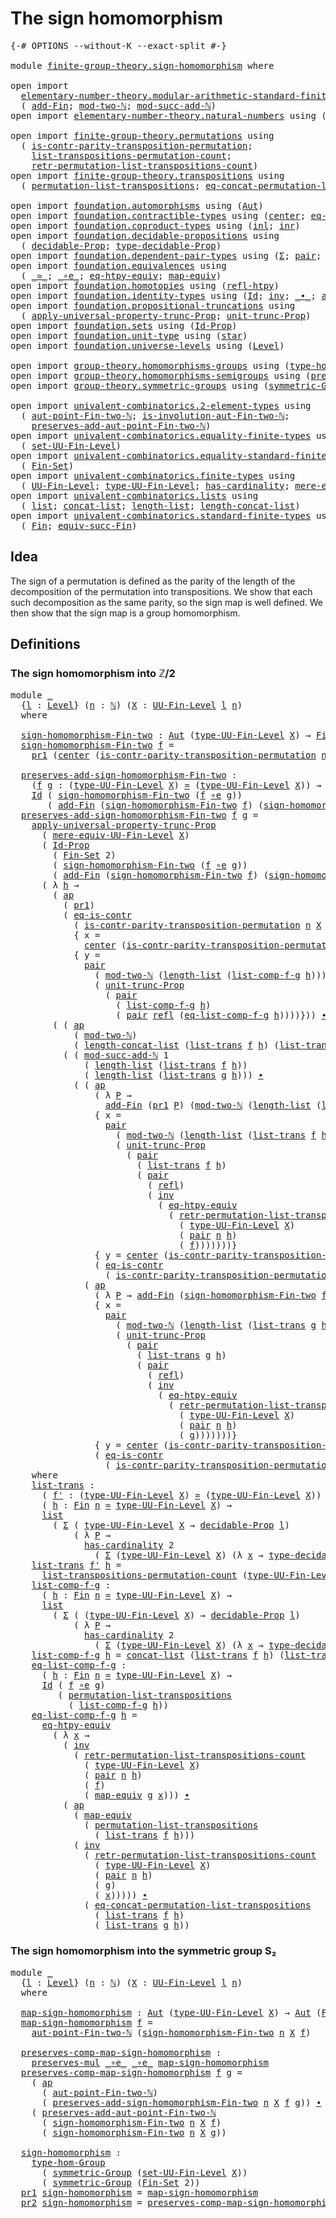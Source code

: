 # The sign homomorphism

<pre class="Agda"><a id="34" class="Symbol">{-#</a> <a id="38" class="Keyword">OPTIONS</a> <a id="46" class="Pragma">--without-K</a> <a id="58" class="Pragma">--exact-split</a> <a id="72" class="Symbol">#-}</a>

<a id="77" class="Keyword">module</a> <a id="84" href="finite-group-theory.sign-homomorphism.html" class="Module">finite-group-theory.sign-homomorphism</a> <a id="122" class="Keyword">where</a>

<a id="129" class="Keyword">open</a> <a id="134" class="Keyword">import</a>
  <a id="143" href="elementary-number-theory.modular-arithmetic-standard-finite-types.html" class="Module">elementary-number-theory.modular-arithmetic-standard-finite-types</a> <a id="209" class="Keyword">using</a>
  <a id="217" class="Symbol">(</a> <a id="219" href="elementary-number-theory.modular-arithmetic-standard-finite-types.html#6155" class="Function">add-Fin</a><a id="226" class="Symbol">;</a> <a id="228" href="elementary-number-theory.modular-arithmetic-standard-finite-types.html#2999" class="Function">mod-two-ℕ</a><a id="237" class="Symbol">;</a> <a id="239" href="elementary-number-theory.modular-arithmetic-standard-finite-types.html#7338" class="Function">mod-succ-add-ℕ</a><a id="253" class="Symbol">)</a>
<a id="255" class="Keyword">open</a> <a id="260" class="Keyword">import</a> <a id="267" href="elementary-number-theory.natural-numbers.html" class="Module">elementary-number-theory.natural-numbers</a> <a id="308" class="Keyword">using</a> <a id="314" class="Symbol">(</a><a id="315" href="elementary-number-theory.natural-numbers.html#1444" class="Datatype">ℕ</a><a id="316" class="Symbol">)</a>

<a id="319" class="Keyword">open</a> <a id="324" class="Keyword">import</a> <a id="331" href="finite-group-theory.permutations.html" class="Module">finite-group-theory.permutations</a> <a id="364" class="Keyword">using</a>
  <a id="372" class="Symbol">(</a> <a id="374" href="finite-group-theory.permutations.html#18431" class="Function">is-contr-parity-transposition-permutation</a><a id="415" class="Symbol">;</a>
    <a id="421" href="finite-group-theory.permutations.html#16417" class="Function">list-transpositions-permutation-count</a><a id="458" class="Symbol">;</a>
    <a id="464" href="finite-group-theory.permutations.html#16883" class="Function">retr-permutation-list-transpositions-count</a><a id="506" class="Symbol">)</a>
<a id="508" class="Keyword">open</a> <a id="513" class="Keyword">import</a> <a id="520" href="finite-group-theory.transpositions.html" class="Module">finite-group-theory.transpositions</a> <a id="555" class="Keyword">using</a>
  <a id="563" class="Symbol">(</a> <a id="565" href="finite-group-theory.transpositions.html#9653" class="Function">permutation-list-transpositions</a><a id="596" class="Symbol">;</a> <a id="598" href="finite-group-theory.transpositions.html#9865" class="Function">eq-concat-permutation-list-transpositions</a><a id="639" class="Symbol">)</a>

<a id="642" class="Keyword">open</a> <a id="647" class="Keyword">import</a> <a id="654" href="foundation.automorphisms.html" class="Module">foundation.automorphisms</a> <a id="679" class="Keyword">using</a> <a id="685" class="Symbol">(</a><a id="686" href="foundation.automorphisms.html#1210" class="Function">Aut</a><a id="689" class="Symbol">)</a>
<a id="691" class="Keyword">open</a> <a id="696" class="Keyword">import</a> <a id="703" href="foundation.contractible-types.html" class="Module">foundation.contractible-types</a> <a id="733" class="Keyword">using</a> <a id="739" class="Symbol">(</a><a id="740" href="foundation-core.contractible-types.html#1018" class="Function">center</a><a id="746" class="Symbol">;</a> <a id="748" href="foundation-core.contractible-types.html#1232" class="Function">eq-is-contr</a><a id="759" class="Symbol">)</a>
<a id="761" class="Keyword">open</a> <a id="766" class="Keyword">import</a> <a id="773" href="foundation.coproduct-types.html" class="Module">foundation.coproduct-types</a> <a id="800" class="Keyword">using</a> <a id="806" class="Symbol">(</a><a id="807" href="foundation.coproduct-types.html#1239" class="InductiveConstructor">inl</a><a id="810" class="Symbol">;</a> <a id="812" href="foundation.coproduct-types.html#1262" class="InductiveConstructor">inr</a><a id="815" class="Symbol">)</a>
<a id="817" class="Keyword">open</a> <a id="822" class="Keyword">import</a> <a id="829" href="foundation.decidable-propositions.html" class="Module">foundation.decidable-propositions</a> <a id="863" class="Keyword">using</a>
  <a id="871" class="Symbol">(</a> <a id="873" href="foundation.decidable-propositions.html#1883" class="Function">decidable-Prop</a><a id="887" class="Symbol">;</a> <a id="889" href="foundation.decidable-propositions.html#2141" class="Function">type-decidable-Prop</a><a id="908" class="Symbol">)</a>
<a id="910" class="Keyword">open</a> <a id="915" class="Keyword">import</a> <a id="922" href="foundation.dependent-pair-types.html" class="Module">foundation.dependent-pair-types</a> <a id="954" class="Keyword">using</a> <a id="960" class="Symbol">(</a><a id="961" href="foundation-core.dependent-pair-types.html#502" class="Record">Σ</a><a id="962" class="Symbol">;</a> <a id="964" href="foundation-core.dependent-pair-types.html#575" class="InductiveConstructor">pair</a><a id="968" class="Symbol">;</a> <a id="970" href="foundation-core.dependent-pair-types.html#592" class="Field">pr1</a><a id="973" class="Symbol">;</a> <a id="975" href="foundation-core.dependent-pair-types.html#604" class="Field">pr2</a><a id="978" class="Symbol">)</a>
<a id="980" class="Keyword">open</a> <a id="985" class="Keyword">import</a> <a id="992" href="foundation.equivalences.html" class="Module">foundation.equivalences</a> <a id="1016" class="Keyword">using</a>
  <a id="1024" class="Symbol">(</a> <a id="1026" href="foundation-core.equivalences.html#1607" class="Function Operator">_≃_</a><a id="1029" class="Symbol">;</a> <a id="1031" href="foundation-core.equivalences.html#7843" class="Function Operator">_∘e_</a><a id="1035" class="Symbol">;</a> <a id="1037" href="foundation.equivalences.html#14741" class="Function">eq-htpy-equiv</a><a id="1050" class="Symbol">;</a> <a id="1052" href="foundation-core.equivalences.html#1807" class="Function">map-equiv</a><a id="1061" class="Symbol">)</a>
<a id="1063" class="Keyword">open</a> <a id="1068" class="Keyword">import</a> <a id="1075" href="foundation.homotopies.html" class="Module">foundation.homotopies</a> <a id="1097" class="Keyword">using</a> <a id="1103" class="Symbol">(</a><a id="1104" href="foundation-core.homotopies.html#632" class="Function">refl-htpy</a><a id="1113" class="Symbol">)</a>
<a id="1115" class="Keyword">open</a> <a id="1120" class="Keyword">import</a> <a id="1127" href="foundation.identity-types.html" class="Module">foundation.identity-types</a> <a id="1153" class="Keyword">using</a> <a id="1159" class="Symbol">(</a><a id="1160" href="foundation-core.identity-types.html#641" class="Datatype">Id</a><a id="1162" class="Symbol">;</a> <a id="1164" href="foundation-core.identity-types.html#1552" class="Function">inv</a><a id="1167" class="Symbol">;</a> <a id="1169" href="foundation-core.identity-types.html#1239" class="Function Operator">_∙_</a><a id="1172" class="Symbol">;</a> <a id="1174" href="foundation-core.identity-types.html#2853" class="Function">ap</a><a id="1176" class="Symbol">;</a> <a id="1178" href="foundation-core.identity-types.html#694" class="InductiveConstructor">refl</a><a id="1182" class="Symbol">)</a>
<a id="1184" class="Keyword">open</a> <a id="1189" class="Keyword">import</a> <a id="1196" href="foundation.propositional-truncations.html" class="Module">foundation.propositional-truncations</a> <a id="1233" class="Keyword">using</a>
  <a id="1241" class="Symbol">(</a> <a id="1243" href="foundation.propositional-truncations.html#5581" class="Function">apply-universal-property-trunc-Prop</a><a id="1278" class="Symbol">;</a> <a id="1280" href="foundation.propositional-truncations.html#2096" class="Function">unit-trunc-Prop</a><a id="1295" class="Symbol">)</a>
<a id="1297" class="Keyword">open</a> <a id="1302" class="Keyword">import</a> <a id="1309" href="foundation.sets.html" class="Module">foundation.sets</a> <a id="1325" class="Keyword">using</a> <a id="1331" class="Symbol">(</a><a id="1332" href="foundation-core.sets.html#1407" class="Function">Id-Prop</a><a id="1339" class="Symbol">)</a>
<a id="1341" class="Keyword">open</a> <a id="1346" class="Keyword">import</a> <a id="1353" href="foundation.unit-type.html" class="Module">foundation.unit-type</a> <a id="1374" class="Keyword">using</a> <a id="1380" class="Symbol">(</a><a id="1381" href="foundation.unit-type.html#999" class="InductiveConstructor">star</a><a id="1385" class="Symbol">)</a>
<a id="1387" class="Keyword">open</a> <a id="1392" class="Keyword">import</a> <a id="1399" href="foundation.universe-levels.html" class="Module">foundation.universe-levels</a> <a id="1426" class="Keyword">using</a> <a id="1432" class="Symbol">(</a><a id="1433" href="Agda.Primitive.html#597" class="Postulate">Level</a><a id="1438" class="Symbol">)</a>

<a id="1441" class="Keyword">open</a> <a id="1446" class="Keyword">import</a> <a id="1453" href="group-theory.homomorphisms-groups.html" class="Module">group-theory.homomorphisms-groups</a> <a id="1487" class="Keyword">using</a> <a id="1493" class="Symbol">(</a><a id="1494" href="group-theory.homomorphisms-groups.html#1617" class="Function">type-hom-Group</a><a id="1508" class="Symbol">)</a>
<a id="1510" class="Keyword">open</a> <a id="1515" class="Keyword">import</a> <a id="1522" href="group-theory.homomorphisms-semigroups.html" class="Module">group-theory.homomorphisms-semigroups</a> <a id="1560" class="Keyword">using</a> <a id="1566" class="Symbol">(</a><a id="1567" href="group-theory.homomorphisms-semigroups.html#1311" class="Function">preserves-mul</a><a id="1580" class="Symbol">)</a>
<a id="1582" class="Keyword">open</a> <a id="1587" class="Keyword">import</a> <a id="1594" href="group-theory.symmetric-groups.html" class="Module">group-theory.symmetric-groups</a> <a id="1624" class="Keyword">using</a> <a id="1630" class="Symbol">(</a><a id="1631" href="group-theory.symmetric-groups.html#2105" class="Function">symmetric-Group</a><a id="1646" class="Symbol">)</a>

<a id="1649" class="Keyword">open</a> <a id="1654" class="Keyword">import</a> <a id="1661" href="univalent-combinatorics.2-element-types.html" class="Module">univalent-combinatorics.2-element-types</a> <a id="1701" class="Keyword">using</a>
  <a id="1709" class="Symbol">(</a> <a id="1711" href="univalent-combinatorics.2-element-types.html#7887" class="Function">aut-point-Fin-two-ℕ</a><a id="1730" class="Symbol">;</a> <a id="1732" href="univalent-combinatorics.2-element-types.html#19792" class="Function">is-involution-aut-Fin-two-ℕ</a><a id="1759" class="Symbol">;</a>
    <a id="1765" href="univalent-combinatorics.2-element-types.html#26475" class="Function">preserves-add-aut-point-Fin-two-ℕ</a><a id="1798" class="Symbol">)</a>
<a id="1800" class="Keyword">open</a> <a id="1805" class="Keyword">import</a> <a id="1812" href="univalent-combinatorics.equality-finite-types.html" class="Module">univalent-combinatorics.equality-finite-types</a> <a id="1858" class="Keyword">using</a>
  <a id="1866" class="Symbol">(</a> <a id="1868" href="univalent-combinatorics.equality-finite-types.html#2518" class="Function">set-UU-Fin-Level</a><a id="1884" class="Symbol">)</a>
<a id="1886" class="Keyword">open</a> <a id="1891" class="Keyword">import</a> <a id="1898" href="univalent-combinatorics.equality-standard-finite-types.html" class="Module">univalent-combinatorics.equality-standard-finite-types</a> <a id="1953" class="Keyword">using</a>
  <a id="1961" class="Symbol">(</a> <a id="1963" href="univalent-combinatorics.equality-standard-finite-types.html#3681" class="Function">Fin-Set</a><a id="1970" class="Symbol">)</a>
<a id="1972" class="Keyword">open</a> <a id="1977" class="Keyword">import</a> <a id="1984" href="univalent-combinatorics.finite-types.html" class="Module">univalent-combinatorics.finite-types</a> <a id="2021" class="Keyword">using</a>
  <a id="2029" class="Symbol">(</a> <a id="2031" href="univalent-combinatorics.finite-types.html#4569" class="Function">UU-Fin-Level</a><a id="2043" class="Symbol">;</a> <a id="2045" href="univalent-combinatorics.finite-types.html#4664" class="Function">type-UU-Fin-Level</a><a id="2062" class="Symbol">;</a> <a id="2064" href="univalent-combinatorics.finite-types.html#4392" class="Function">has-cardinality</a><a id="2079" class="Symbol">;</a> <a id="2081" href="univalent-combinatorics.finite-types.html#4770" class="Function">mere-equiv-UU-Fin-Level</a><a id="2104" class="Symbol">)</a>
<a id="2106" class="Keyword">open</a> <a id="2111" class="Keyword">import</a> <a id="2118" href="univalent-combinatorics.lists.html" class="Module">univalent-combinatorics.lists</a> <a id="2148" class="Keyword">using</a>
  <a id="2156" class="Symbol">(</a> <a id="2158" href="univalent-combinatorics.lists.html#2152" class="Datatype">list</a><a id="2162" class="Symbol">;</a> <a id="2164" href="univalent-combinatorics.lists.html#2847" class="Function">concat-list</a><a id="2175" class="Symbol">;</a> <a id="2177" href="univalent-combinatorics.lists.html#2635" class="Function">length-list</a><a id="2188" class="Symbol">;</a> <a id="2190" href="univalent-combinatorics.lists.html#10723" class="Function">length-concat-list</a><a id="2208" class="Symbol">)</a>
<a id="2210" class="Keyword">open</a> <a id="2215" class="Keyword">import</a> <a id="2222" href="univalent-combinatorics.standard-finite-types.html" class="Module">univalent-combinatorics.standard-finite-types</a> <a id="2268" class="Keyword">using</a>
  <a id="2276" class="Symbol">(</a> <a id="2278" href="univalent-combinatorics.standard-finite-types.html#2085" class="Function">Fin</a><a id="2281" class="Symbol">;</a> <a id="2283" href="univalent-combinatorics.standard-finite-types.html#11714" class="Function">equiv-succ-Fin</a><a id="2297" class="Symbol">)</a>
</pre>
## Idea

The sign of a permutation is defined as the parity of the length of the decomposition of the permutation into transpositions. We show that each such decomposition as the same parity, so the sign map is well defined. We then show that the sign map is a group homomorphism.

## Definitions

### The sign homomorphism into ℤ/2

<pre class="Agda"><a id="2646" class="Keyword">module</a> <a id="2653" href="finite-group-theory.sign-homomorphism.html#2653" class="Module">_</a>
  <a id="2657" class="Symbol">{</a><a id="2658" href="finite-group-theory.sign-homomorphism.html#2658" class="Bound">l</a> <a id="2660" class="Symbol">:</a> <a id="2662" href="Agda.Primitive.html#597" class="Postulate">Level</a><a id="2667" class="Symbol">}</a> <a id="2669" class="Symbol">(</a><a id="2670" href="finite-group-theory.sign-homomorphism.html#2670" class="Bound">n</a> <a id="2672" class="Symbol">:</a> <a id="2674" href="elementary-number-theory.natural-numbers.html#1444" class="Datatype">ℕ</a><a id="2675" class="Symbol">)</a> <a id="2677" class="Symbol">(</a><a id="2678" href="finite-group-theory.sign-homomorphism.html#2678" class="Bound">X</a> <a id="2680" class="Symbol">:</a> <a id="2682" href="univalent-combinatorics.finite-types.html#4569" class="Function">UU-Fin-Level</a> <a id="2695" href="finite-group-theory.sign-homomorphism.html#2658" class="Bound">l</a> <a id="2697" href="finite-group-theory.sign-homomorphism.html#2670" class="Bound">n</a><a id="2698" class="Symbol">)</a> 
  <a id="2703" class="Keyword">where</a>

  <a id="2712" href="finite-group-theory.sign-homomorphism.html#2712" class="Function">sign-homomorphism-Fin-two</a> <a id="2738" class="Symbol">:</a> <a id="2740" href="foundation.automorphisms.html#1210" class="Function">Aut</a> <a id="2744" class="Symbol">(</a><a id="2745" href="univalent-combinatorics.finite-types.html#4664" class="Function">type-UU-Fin-Level</a> <a id="2763" href="finite-group-theory.sign-homomorphism.html#2678" class="Bound">X</a><a id="2764" class="Symbol">)</a> <a id="2766" class="Symbol">→</a> <a id="2768" href="univalent-combinatorics.standard-finite-types.html#2085" class="Function">Fin</a> <a id="2772" class="Number">2</a>
  <a id="2776" href="finite-group-theory.sign-homomorphism.html#2712" class="Function">sign-homomorphism-Fin-two</a> <a id="2802" href="finite-group-theory.sign-homomorphism.html#2802" class="Bound">f</a> <a id="2804" class="Symbol">=</a>
    <a id="2810" href="foundation-core.dependent-pair-types.html#592" class="Field">pr1</a> <a id="2814" class="Symbol">(</a><a id="2815" href="foundation-core.contractible-types.html#1018" class="Function">center</a> <a id="2822" class="Symbol">(</a><a id="2823" href="finite-group-theory.permutations.html#18431" class="Function">is-contr-parity-transposition-permutation</a> <a id="2865" href="finite-group-theory.sign-homomorphism.html#2670" class="Bound">n</a> <a id="2867" href="finite-group-theory.sign-homomorphism.html#2678" class="Bound">X</a> <a id="2869" href="finite-group-theory.sign-homomorphism.html#2802" class="Bound">f</a><a id="2870" class="Symbol">))</a>

  <a id="2876" href="finite-group-theory.sign-homomorphism.html#2876" class="Function">preserves-add-sign-homomorphism-Fin-two</a> <a id="2916" class="Symbol">:</a>
    <a id="2922" class="Symbol">(</a><a id="2923" href="finite-group-theory.sign-homomorphism.html#2923" class="Bound">f</a> <a id="2925" href="finite-group-theory.sign-homomorphism.html#2925" class="Bound">g</a> <a id="2927" class="Symbol">:</a> <a id="2929" class="Symbol">(</a><a id="2930" href="univalent-combinatorics.finite-types.html#4664" class="Function">type-UU-Fin-Level</a> <a id="2948" href="finite-group-theory.sign-homomorphism.html#2678" class="Bound">X</a><a id="2949" class="Symbol">)</a> <a id="2951" href="foundation-core.equivalences.html#1607" class="Function Operator">≃</a> <a id="2953" class="Symbol">(</a><a id="2954" href="univalent-combinatorics.finite-types.html#4664" class="Function">type-UU-Fin-Level</a> <a id="2972" href="finite-group-theory.sign-homomorphism.html#2678" class="Bound">X</a><a id="2973" class="Symbol">))</a> <a id="2976" class="Symbol">→</a>
    <a id="2982" href="foundation-core.identity-types.html#641" class="Datatype">Id</a> <a id="2985" class="Symbol">(</a> <a id="2987" href="finite-group-theory.sign-homomorphism.html#2712" class="Function">sign-homomorphism-Fin-two</a> <a id="3013" class="Symbol">(</a><a id="3014" href="finite-group-theory.sign-homomorphism.html#2923" class="Bound">f</a> <a id="3016" href="foundation-core.equivalences.html#7843" class="Function Operator">∘e</a> <a id="3019" href="finite-group-theory.sign-homomorphism.html#2925" class="Bound">g</a><a id="3020" class="Symbol">))</a>
       <a id="3030" class="Symbol">(</a> <a id="3032" href="elementary-number-theory.modular-arithmetic-standard-finite-types.html#6155" class="Function">add-Fin</a> <a id="3040" class="Symbol">(</a><a id="3041" href="finite-group-theory.sign-homomorphism.html#2712" class="Function">sign-homomorphism-Fin-two</a> <a id="3067" href="finite-group-theory.sign-homomorphism.html#2923" class="Bound">f</a><a id="3068" class="Symbol">)</a> <a id="3070" class="Symbol">(</a><a id="3071" href="finite-group-theory.sign-homomorphism.html#2712" class="Function">sign-homomorphism-Fin-two</a> <a id="3097" href="finite-group-theory.sign-homomorphism.html#2925" class="Bound">g</a><a id="3098" class="Symbol">))</a>
  <a id="3103" href="finite-group-theory.sign-homomorphism.html#2876" class="Function">preserves-add-sign-homomorphism-Fin-two</a> <a id="3143" href="finite-group-theory.sign-homomorphism.html#3143" class="Bound">f</a> <a id="3145" href="finite-group-theory.sign-homomorphism.html#3145" class="Bound">g</a> <a id="3147" class="Symbol">=</a>
    <a id="3153" href="foundation.propositional-truncations.html#5581" class="Function">apply-universal-property-trunc-Prop</a>
      <a id="3195" class="Symbol">(</a> <a id="3197" href="univalent-combinatorics.finite-types.html#4770" class="Function">mere-equiv-UU-Fin-Level</a> <a id="3221" href="finite-group-theory.sign-homomorphism.html#2678" class="Bound">X</a><a id="3222" class="Symbol">)</a>
      <a id="3230" class="Symbol">(</a> <a id="3232" href="foundation-core.sets.html#1407" class="Function">Id-Prop</a>
        <a id="3248" class="Symbol">(</a> <a id="3250" href="univalent-combinatorics.equality-standard-finite-types.html#3681" class="Function">Fin-Set</a> <a id="3258" class="Number">2</a><a id="3259" class="Symbol">)</a>
        <a id="3269" class="Symbol">(</a> <a id="3271" href="finite-group-theory.sign-homomorphism.html#2712" class="Function">sign-homomorphism-Fin-two</a> <a id="3297" class="Symbol">(</a><a id="3298" href="finite-group-theory.sign-homomorphism.html#3143" class="Bound">f</a> <a id="3300" href="foundation-core.equivalences.html#7843" class="Function Operator">∘e</a> <a id="3303" href="finite-group-theory.sign-homomorphism.html#3145" class="Bound">g</a><a id="3304" class="Symbol">))</a>
        <a id="3315" class="Symbol">(</a> <a id="3317" href="elementary-number-theory.modular-arithmetic-standard-finite-types.html#6155" class="Function">add-Fin</a> <a id="3325" class="Symbol">(</a><a id="3326" href="finite-group-theory.sign-homomorphism.html#2712" class="Function">sign-homomorphism-Fin-two</a> <a id="3352" href="finite-group-theory.sign-homomorphism.html#3143" class="Bound">f</a><a id="3353" class="Symbol">)</a> <a id="3355" class="Symbol">(</a><a id="3356" href="finite-group-theory.sign-homomorphism.html#2712" class="Function">sign-homomorphism-Fin-two</a> <a id="3382" href="finite-group-theory.sign-homomorphism.html#3145" class="Bound">g</a><a id="3383" class="Symbol">)))</a>
      <a id="3393" class="Symbol">(</a> <a id="3395" class="Symbol">λ</a> <a id="3397" href="finite-group-theory.sign-homomorphism.html#3397" class="Bound">h</a> <a id="3399" class="Symbol">→</a>
        <a id="3409" class="Symbol">(</a> <a id="3411" href="foundation-core.identity-types.html#2853" class="Function">ap</a>
          <a id="3424" class="Symbol">(</a> <a id="3426" href="foundation-core.dependent-pair-types.html#592" class="Field">pr1</a><a id="3429" class="Symbol">)</a>
          <a id="3441" class="Symbol">(</a> <a id="3443" href="foundation-core.contractible-types.html#1232" class="Function">eq-is-contr</a>
            <a id="3467" class="Symbol">(</a> <a id="3469" href="finite-group-theory.permutations.html#18431" class="Function">is-contr-parity-transposition-permutation</a> <a id="3511" href="finite-group-theory.sign-homomorphism.html#2670" class="Bound">n</a> <a id="3513" href="finite-group-theory.sign-homomorphism.html#2678" class="Bound">X</a> <a id="3515" class="Symbol">(</a><a id="3516" href="finite-group-theory.sign-homomorphism.html#3143" class="Bound">f</a> <a id="3518" href="foundation-core.equivalences.html#7843" class="Function Operator">∘e</a> <a id="3521" href="finite-group-theory.sign-homomorphism.html#3145" class="Bound">g</a><a id="3522" class="Symbol">))</a>
            <a id="3537" class="Symbol">{</a> <a id="3539" class="Argument">x</a> <a id="3541" class="Symbol">=</a>
              <a id="3557" href="foundation-core.contractible-types.html#1018" class="Function">center</a> <a id="3564" class="Symbol">(</a><a id="3565" href="finite-group-theory.permutations.html#18431" class="Function">is-contr-parity-transposition-permutation</a> <a id="3607" href="finite-group-theory.sign-homomorphism.html#2670" class="Bound">n</a> <a id="3609" href="finite-group-theory.sign-homomorphism.html#2678" class="Bound">X</a> <a id="3611" class="Symbol">(</a><a id="3612" href="finite-group-theory.sign-homomorphism.html#3143" class="Bound">f</a> <a id="3614" href="foundation-core.equivalences.html#7843" class="Function Operator">∘e</a> <a id="3617" href="finite-group-theory.sign-homomorphism.html#3145" class="Bound">g</a><a id="3618" class="Symbol">))}</a>
            <a id="3634" class="Symbol">{</a> <a id="3636" class="Argument">y</a> <a id="3638" class="Symbol">=</a>
              <a id="3654" href="foundation-core.dependent-pair-types.html#575" class="InductiveConstructor">pair</a>
                <a id="3675" class="Symbol">(</a> <a id="3677" href="elementary-number-theory.modular-arithmetic-standard-finite-types.html#2999" class="Function">mod-two-ℕ</a> <a id="3687" class="Symbol">(</a><a id="3688" href="univalent-combinatorics.lists.html#2635" class="Function">length-list</a> <a id="3700" class="Symbol">(</a><a id="3701" href="finite-group-theory.sign-homomorphism.html#6281" class="Function">list-comp-f-g</a> <a id="3715" href="finite-group-theory.sign-homomorphism.html#3397" class="Bound">h</a><a id="3716" class="Symbol">)))</a>
                <a id="3736" class="Symbol">(</a> <a id="3738" href="foundation.propositional-truncations.html#2096" class="Function">unit-trunc-Prop</a>
                  <a id="3772" class="Symbol">(</a> <a id="3774" href="foundation-core.dependent-pair-types.html#575" class="InductiveConstructor">pair</a>
                    <a id="3799" class="Symbol">(</a> <a id="3801" href="finite-group-theory.sign-homomorphism.html#6281" class="Function">list-comp-f-g</a> <a id="3815" href="finite-group-theory.sign-homomorphism.html#3397" class="Bound">h</a><a id="3816" class="Symbol">)</a>
                    <a id="3838" class="Symbol">(</a> <a id="3840" href="foundation-core.dependent-pair-types.html#575" class="InductiveConstructor">pair</a> <a id="3845" href="foundation-core.identity-types.html#694" class="InductiveConstructor">refl</a> <a id="3850" class="Symbol">(</a><a id="3851" href="finite-group-theory.sign-homomorphism.html#6610" class="Function">eq-list-comp-f-g</a> <a id="3868" href="finite-group-theory.sign-homomorphism.html#3397" class="Bound">h</a><a id="3869" class="Symbol">))))}))</a> <a id="3877" href="foundation-core.identity-types.html#1239" class="Function Operator">∙</a>
        <a id="3887" class="Symbol">(</a> <a id="3889" class="Symbol">(</a> <a id="3891" href="foundation-core.identity-types.html#2853" class="Function">ap</a>
            <a id="3906" class="Symbol">(</a> <a id="3908" href="elementary-number-theory.modular-arithmetic-standard-finite-types.html#2999" class="Function">mod-two-ℕ</a><a id="3917" class="Symbol">)</a>
            <a id="3931" class="Symbol">(</a> <a id="3933" href="univalent-combinatorics.lists.html#10723" class="Function">length-concat-list</a> <a id="3952" class="Symbol">(</a><a id="3953" href="finite-group-theory.sign-homomorphism.html#5863" class="Function">list-trans</a> <a id="3964" href="finite-group-theory.sign-homomorphism.html#3143" class="Bound">f</a> <a id="3966" href="finite-group-theory.sign-homomorphism.html#3397" class="Bound">h</a><a id="3967" class="Symbol">)</a> <a id="3969" class="Symbol">(</a><a id="3970" href="finite-group-theory.sign-homomorphism.html#5863" class="Function">list-trans</a> <a id="3981" href="finite-group-theory.sign-homomorphism.html#3145" class="Bound">g</a> <a id="3983" href="finite-group-theory.sign-homomorphism.html#3397" class="Bound">h</a><a id="3984" class="Symbol">)))</a> <a id="3988" href="foundation-core.identity-types.html#1239" class="Function Operator">∙</a>
          <a id="4000" class="Symbol">(</a> <a id="4002" class="Symbol">(</a> <a id="4004" href="elementary-number-theory.modular-arithmetic-standard-finite-types.html#7338" class="Function">mod-succ-add-ℕ</a> <a id="4019" class="Number">1</a>
              <a id="4035" class="Symbol">(</a> <a id="4037" href="univalent-combinatorics.lists.html#2635" class="Function">length-list</a> <a id="4049" class="Symbol">(</a><a id="4050" href="finite-group-theory.sign-homomorphism.html#5863" class="Function">list-trans</a> <a id="4061" href="finite-group-theory.sign-homomorphism.html#3143" class="Bound">f</a> <a id="4063" href="finite-group-theory.sign-homomorphism.html#3397" class="Bound">h</a><a id="4064" class="Symbol">))</a>
              <a id="4081" class="Symbol">(</a> <a id="4083" href="univalent-combinatorics.lists.html#2635" class="Function">length-list</a> <a id="4095" class="Symbol">(</a><a id="4096" href="finite-group-theory.sign-homomorphism.html#5863" class="Function">list-trans</a> <a id="4107" href="finite-group-theory.sign-homomorphism.html#3145" class="Bound">g</a> <a id="4109" href="finite-group-theory.sign-homomorphism.html#3397" class="Bound">h</a><a id="4110" class="Symbol">)))</a> <a id="4114" href="foundation-core.identity-types.html#1239" class="Function Operator">∙</a>
            <a id="4128" class="Symbol">(</a> <a id="4130" class="Symbol">(</a> <a id="4132" href="foundation-core.identity-types.html#2853" class="Function">ap</a>
                <a id="4151" class="Symbol">(</a> <a id="4153" class="Symbol">λ</a> <a id="4155" href="finite-group-theory.sign-homomorphism.html#4155" class="Bound">P</a> <a id="4157" class="Symbol">→</a>
                  <a id="4177" href="elementary-number-theory.modular-arithmetic-standard-finite-types.html#6155" class="Function">add-Fin</a> <a id="4185" class="Symbol">(</a><a id="4186" href="foundation-core.dependent-pair-types.html#592" class="Field">pr1</a> <a id="4190" href="finite-group-theory.sign-homomorphism.html#4155" class="Bound">P</a><a id="4191" class="Symbol">)</a> <a id="4193" class="Symbol">(</a><a id="4194" href="elementary-number-theory.modular-arithmetic-standard-finite-types.html#2999" class="Function">mod-two-ℕ</a> <a id="4204" class="Symbol">(</a><a id="4205" href="univalent-combinatorics.lists.html#2635" class="Function">length-list</a> <a id="4217" class="Symbol">(</a><a id="4218" href="finite-group-theory.sign-homomorphism.html#5863" class="Function">list-trans</a> <a id="4229" href="finite-group-theory.sign-homomorphism.html#3145" class="Bound">g</a> <a id="4231" href="finite-group-theory.sign-homomorphism.html#3397" class="Bound">h</a><a id="4232" class="Symbol">))))</a>
                <a id="4253" class="Symbol">{</a> <a id="4255" class="Argument">x</a> <a id="4257" class="Symbol">=</a>
                  <a id="4277" href="foundation-core.dependent-pair-types.html#575" class="InductiveConstructor">pair</a>
                    <a id="4302" class="Symbol">(</a> <a id="4304" href="elementary-number-theory.modular-arithmetic-standard-finite-types.html#2999" class="Function">mod-two-ℕ</a> <a id="4314" class="Symbol">(</a><a id="4315" href="univalent-combinatorics.lists.html#2635" class="Function">length-list</a> <a id="4327" class="Symbol">(</a><a id="4328" href="finite-group-theory.sign-homomorphism.html#5863" class="Function">list-trans</a> <a id="4339" href="finite-group-theory.sign-homomorphism.html#3143" class="Bound">f</a> <a id="4341" href="finite-group-theory.sign-homomorphism.html#3397" class="Bound">h</a><a id="4342" class="Symbol">)))</a>
                    <a id="4366" class="Symbol">(</a> <a id="4368" href="foundation.propositional-truncations.html#2096" class="Function">unit-trunc-Prop</a>
                      <a id="4406" class="Symbol">(</a> <a id="4408" href="foundation-core.dependent-pair-types.html#575" class="InductiveConstructor">pair</a>
                        <a id="4437" class="Symbol">(</a> <a id="4439" href="finite-group-theory.sign-homomorphism.html#5863" class="Function">list-trans</a> <a id="4450" href="finite-group-theory.sign-homomorphism.html#3143" class="Bound">f</a> <a id="4452" href="finite-group-theory.sign-homomorphism.html#3397" class="Bound">h</a><a id="4453" class="Symbol">)</a>
                        <a id="4479" class="Symbol">(</a> <a id="4481" href="foundation-core.dependent-pair-types.html#575" class="InductiveConstructor">pair</a>
                          <a id="4512" class="Symbol">(</a> <a id="4514" href="foundation-core.identity-types.html#694" class="InductiveConstructor">refl</a><a id="4518" class="Symbol">)</a>
                          <a id="4546" class="Symbol">(</a> <a id="4548" href="foundation-core.identity-types.html#1552" class="Function">inv</a>
                            <a id="4580" class="Symbol">(</a> <a id="4582" href="foundation.equivalences.html#14741" class="Function">eq-htpy-equiv</a>
                              <a id="4626" class="Symbol">(</a> <a id="4628" href="finite-group-theory.permutations.html#16883" class="Function">retr-permutation-list-transpositions-count</a>
                                <a id="4703" class="Symbol">(</a> <a id="4705" href="univalent-combinatorics.finite-types.html#4664" class="Function">type-UU-Fin-Level</a> <a id="4723" href="finite-group-theory.sign-homomorphism.html#2678" class="Bound">X</a><a id="4724" class="Symbol">)</a>
                                <a id="4758" class="Symbol">(</a> <a id="4760" href="foundation-core.dependent-pair-types.html#575" class="InductiveConstructor">pair</a> <a id="4765" href="finite-group-theory.sign-homomorphism.html#2670" class="Bound">n</a> <a id="4767" href="finite-group-theory.sign-homomorphism.html#3397" class="Bound">h</a><a id="4768" class="Symbol">)</a>
                                <a id="4802" class="Symbol">(</a> <a id="4804" href="finite-group-theory.sign-homomorphism.html#3143" class="Bound">f</a><a id="4805" class="Symbol">)))))))}</a>
                <a id="4830" class="Symbol">{</a> <a id="4832" class="Argument">y</a> <a id="4834" class="Symbol">=</a> <a id="4836" href="foundation-core.contractible-types.html#1018" class="Function">center</a> <a id="4843" class="Symbol">(</a><a id="4844" href="finite-group-theory.permutations.html#18431" class="Function">is-contr-parity-transposition-permutation</a> <a id="4886" href="finite-group-theory.sign-homomorphism.html#2670" class="Bound">n</a> <a id="4888" href="finite-group-theory.sign-homomorphism.html#2678" class="Bound">X</a> <a id="4890" href="finite-group-theory.sign-homomorphism.html#3143" class="Bound">f</a><a id="4891" class="Symbol">)}</a>
                <a id="4910" class="Symbol">(</a> <a id="4912" href="foundation-core.contractible-types.html#1232" class="Function">eq-is-contr</a>
                  <a id="4942" class="Symbol">(</a> <a id="4944" href="finite-group-theory.permutations.html#18431" class="Function">is-contr-parity-transposition-permutation</a> <a id="4986" href="finite-group-theory.sign-homomorphism.html#2670" class="Bound">n</a> <a id="4988" href="finite-group-theory.sign-homomorphism.html#2678" class="Bound">X</a> <a id="4990" href="finite-group-theory.sign-homomorphism.html#3143" class="Bound">f</a><a id="4991" class="Symbol">)))</a> <a id="4995" href="foundation-core.identity-types.html#1239" class="Function Operator">∙</a>
              <a id="5011" class="Symbol">(</a> <a id="5013" href="foundation-core.identity-types.html#2853" class="Function">ap</a>
                <a id="5032" class="Symbol">(</a> <a id="5034" class="Symbol">λ</a> <a id="5036" href="finite-group-theory.sign-homomorphism.html#5036" class="Bound">P</a> <a id="5038" class="Symbol">→</a> <a id="5040" href="elementary-number-theory.modular-arithmetic-standard-finite-types.html#6155" class="Function">add-Fin</a> <a id="5048" class="Symbol">(</a><a id="5049" href="finite-group-theory.sign-homomorphism.html#2712" class="Function">sign-homomorphism-Fin-two</a> <a id="5075" href="finite-group-theory.sign-homomorphism.html#3143" class="Bound">f</a><a id="5076" class="Symbol">)</a> <a id="5078" class="Symbol">(</a><a id="5079" href="foundation-core.dependent-pair-types.html#592" class="Field">pr1</a> <a id="5083" href="finite-group-theory.sign-homomorphism.html#5036" class="Bound">P</a><a id="5084" class="Symbol">))</a>
                <a id="5103" class="Symbol">{</a> <a id="5105" class="Argument">x</a> <a id="5107" class="Symbol">=</a>
                  <a id="5127" href="foundation-core.dependent-pair-types.html#575" class="InductiveConstructor">pair</a>
                    <a id="5152" class="Symbol">(</a> <a id="5154" href="elementary-number-theory.modular-arithmetic-standard-finite-types.html#2999" class="Function">mod-two-ℕ</a> <a id="5164" class="Symbol">(</a><a id="5165" href="univalent-combinatorics.lists.html#2635" class="Function">length-list</a> <a id="5177" class="Symbol">(</a><a id="5178" href="finite-group-theory.sign-homomorphism.html#5863" class="Function">list-trans</a> <a id="5189" href="finite-group-theory.sign-homomorphism.html#3145" class="Bound">g</a> <a id="5191" href="finite-group-theory.sign-homomorphism.html#3397" class="Bound">h</a><a id="5192" class="Symbol">)))</a>
                    <a id="5216" class="Symbol">(</a> <a id="5218" href="foundation.propositional-truncations.html#2096" class="Function">unit-trunc-Prop</a>
                      <a id="5256" class="Symbol">(</a> <a id="5258" href="foundation-core.dependent-pair-types.html#575" class="InductiveConstructor">pair</a>
                        <a id="5287" class="Symbol">(</a> <a id="5289" href="finite-group-theory.sign-homomorphism.html#5863" class="Function">list-trans</a> <a id="5300" href="finite-group-theory.sign-homomorphism.html#3145" class="Bound">g</a> <a id="5302" href="finite-group-theory.sign-homomorphism.html#3397" class="Bound">h</a><a id="5303" class="Symbol">)</a>
                        <a id="5329" class="Symbol">(</a> <a id="5331" href="foundation-core.dependent-pair-types.html#575" class="InductiveConstructor">pair</a>
                          <a id="5362" class="Symbol">(</a> <a id="5364" href="foundation-core.identity-types.html#694" class="InductiveConstructor">refl</a><a id="5368" class="Symbol">)</a>
                          <a id="5396" class="Symbol">(</a> <a id="5398" href="foundation-core.identity-types.html#1552" class="Function">inv</a>
                            <a id="5430" class="Symbol">(</a> <a id="5432" href="foundation.equivalences.html#14741" class="Function">eq-htpy-equiv</a>
                              <a id="5476" class="Symbol">(</a> <a id="5478" href="finite-group-theory.permutations.html#16883" class="Function">retr-permutation-list-transpositions-count</a>
                                <a id="5553" class="Symbol">(</a> <a id="5555" href="univalent-combinatorics.finite-types.html#4664" class="Function">type-UU-Fin-Level</a> <a id="5573" href="finite-group-theory.sign-homomorphism.html#2678" class="Bound">X</a><a id="5574" class="Symbol">)</a>
                                <a id="5608" class="Symbol">(</a> <a id="5610" href="foundation-core.dependent-pair-types.html#575" class="InductiveConstructor">pair</a> <a id="5615" href="finite-group-theory.sign-homomorphism.html#2670" class="Bound">n</a> <a id="5617" href="finite-group-theory.sign-homomorphism.html#3397" class="Bound">h</a><a id="5618" class="Symbol">)</a>
                                <a id="5652" class="Symbol">(</a> <a id="5654" href="finite-group-theory.sign-homomorphism.html#3145" class="Bound">g</a><a id="5655" class="Symbol">)))))))}</a>
                <a id="5680" class="Symbol">{</a> <a id="5682" class="Argument">y</a> <a id="5684" class="Symbol">=</a> <a id="5686" href="foundation-core.contractible-types.html#1018" class="Function">center</a> <a id="5693" class="Symbol">(</a><a id="5694" href="finite-group-theory.permutations.html#18431" class="Function">is-contr-parity-transposition-permutation</a> <a id="5736" href="finite-group-theory.sign-homomorphism.html#2670" class="Bound">n</a> <a id="5738" href="finite-group-theory.sign-homomorphism.html#2678" class="Bound">X</a> <a id="5740" href="finite-group-theory.sign-homomorphism.html#3145" class="Bound">g</a><a id="5741" class="Symbol">)}</a>
                <a id="5760" class="Symbol">(</a> <a id="5762" href="foundation-core.contractible-types.html#1232" class="Function">eq-is-contr</a>
                  <a id="5792" class="Symbol">(</a> <a id="5794" href="finite-group-theory.permutations.html#18431" class="Function">is-contr-parity-transposition-permutation</a> <a id="5836" href="finite-group-theory.sign-homomorphism.html#2670" class="Bound">n</a> <a id="5838" href="finite-group-theory.sign-homomorphism.html#2678" class="Bound">X</a> <a id="5840" href="finite-group-theory.sign-homomorphism.html#3145" class="Bound">g</a><a id="5841" class="Symbol">)))))))</a>
    <a id="5853" class="Keyword">where</a>
    <a id="5863" href="finite-group-theory.sign-homomorphism.html#5863" class="Function">list-trans</a> <a id="5874" class="Symbol">:</a>
      <a id="5882" class="Symbol">(</a> <a id="5884" href="finite-group-theory.sign-homomorphism.html#5884" class="Bound">f&#39;</a> <a id="5887" class="Symbol">:</a> <a id="5889" class="Symbol">(</a><a id="5890" href="univalent-combinatorics.finite-types.html#4664" class="Function">type-UU-Fin-Level</a> <a id="5908" href="finite-group-theory.sign-homomorphism.html#2678" class="Bound">X</a><a id="5909" class="Symbol">)</a> <a id="5911" href="foundation-core.equivalences.html#1607" class="Function Operator">≃</a> <a id="5913" class="Symbol">(</a><a id="5914" href="univalent-combinatorics.finite-types.html#4664" class="Function">type-UU-Fin-Level</a> <a id="5932" href="finite-group-theory.sign-homomorphism.html#2678" class="Bound">X</a><a id="5933" class="Symbol">))</a>
      <a id="5942" class="Symbol">(</a> <a id="5944" href="finite-group-theory.sign-homomorphism.html#5944" class="Bound">h</a> <a id="5946" class="Symbol">:</a> <a id="5948" href="univalent-combinatorics.standard-finite-types.html#2085" class="Function">Fin</a> <a id="5952" href="finite-group-theory.sign-homomorphism.html#2670" class="Bound">n</a> <a id="5954" href="foundation-core.equivalences.html#1607" class="Function Operator">≃</a> <a id="5956" href="univalent-combinatorics.finite-types.html#4664" class="Function">type-UU-Fin-Level</a> <a id="5974" href="finite-group-theory.sign-homomorphism.html#2678" class="Bound">X</a><a id="5975" class="Symbol">)</a> <a id="5977" class="Symbol">→</a>
      <a id="5985" href="univalent-combinatorics.lists.html#2152" class="Datatype">list</a>
        <a id="5998" class="Symbol">(</a> <a id="6000" href="foundation-core.dependent-pair-types.html#502" class="Record">Σ</a> <a id="6002" class="Symbol">(</a> <a id="6004" href="univalent-combinatorics.finite-types.html#4664" class="Function">type-UU-Fin-Level</a> <a id="6022" href="finite-group-theory.sign-homomorphism.html#2678" class="Bound">X</a> <a id="6024" class="Symbol">→</a> <a id="6026" href="foundation.decidable-propositions.html#1883" class="Function">decidable-Prop</a> <a id="6041" href="finite-group-theory.sign-homomorphism.html#2658" class="Bound">l</a><a id="6042" class="Symbol">)</a>
            <a id="6056" class="Symbol">(</a> <a id="6058" class="Symbol">λ</a> <a id="6060" href="finite-group-theory.sign-homomorphism.html#6060" class="Bound">P</a> <a id="6062" class="Symbol">→</a>
              <a id="6078" href="univalent-combinatorics.finite-types.html#4392" class="Function">has-cardinality</a> <a id="6094" class="Number">2</a>
                <a id="6112" class="Symbol">(</a> <a id="6114" href="foundation-core.dependent-pair-types.html#502" class="Record">Σ</a> <a id="6116" class="Symbol">(</a><a id="6117" href="univalent-combinatorics.finite-types.html#4664" class="Function">type-UU-Fin-Level</a> <a id="6135" href="finite-group-theory.sign-homomorphism.html#2678" class="Bound">X</a><a id="6136" class="Symbol">)</a> <a id="6138" class="Symbol">(λ</a> <a id="6141" href="finite-group-theory.sign-homomorphism.html#6141" class="Bound">x</a> <a id="6143" class="Symbol">→</a> <a id="6145" href="foundation.decidable-propositions.html#2141" class="Function">type-decidable-Prop</a> <a id="6165" class="Symbol">(</a><a id="6166" href="finite-group-theory.sign-homomorphism.html#6060" class="Bound">P</a> <a id="6168" href="finite-group-theory.sign-homomorphism.html#6141" class="Bound">x</a><a id="6169" class="Symbol">)))))</a>
    <a id="6179" href="finite-group-theory.sign-homomorphism.html#5863" class="Function">list-trans</a> <a id="6190" href="finite-group-theory.sign-homomorphism.html#6190" class="Bound">f&#39;</a> <a id="6193" href="finite-group-theory.sign-homomorphism.html#6193" class="Bound">h</a> <a id="6195" class="Symbol">=</a>
      <a id="6203" href="finite-group-theory.permutations.html#16417" class="Function">list-transpositions-permutation-count</a> <a id="6241" class="Symbol">(</a><a id="6242" href="univalent-combinatorics.finite-types.html#4664" class="Function">type-UU-Fin-Level</a> <a id="6260" href="finite-group-theory.sign-homomorphism.html#2678" class="Bound">X</a><a id="6261" class="Symbol">)</a> <a id="6263" class="Symbol">(</a><a id="6264" href="foundation-core.dependent-pair-types.html#575" class="InductiveConstructor">pair</a> <a id="6269" href="finite-group-theory.sign-homomorphism.html#2670" class="Bound">n</a> <a id="6271" href="finite-group-theory.sign-homomorphism.html#6193" class="Bound">h</a><a id="6272" class="Symbol">)</a> <a id="6274" href="finite-group-theory.sign-homomorphism.html#6190" class="Bound">f&#39;</a>
    <a id="6281" href="finite-group-theory.sign-homomorphism.html#6281" class="Function">list-comp-f-g</a> <a id="6295" class="Symbol">:</a>
      <a id="6303" class="Symbol">(</a> <a id="6305" href="finite-group-theory.sign-homomorphism.html#6305" class="Bound">h</a> <a id="6307" class="Symbol">:</a> <a id="6309" href="univalent-combinatorics.standard-finite-types.html#2085" class="Function">Fin</a> <a id="6313" href="finite-group-theory.sign-homomorphism.html#2670" class="Bound">n</a> <a id="6315" href="foundation-core.equivalences.html#1607" class="Function Operator">≃</a> <a id="6317" href="univalent-combinatorics.finite-types.html#4664" class="Function">type-UU-Fin-Level</a> <a id="6335" href="finite-group-theory.sign-homomorphism.html#2678" class="Bound">X</a><a id="6336" class="Symbol">)</a> <a id="6338" class="Symbol">→</a>
      <a id="6346" href="univalent-combinatorics.lists.html#2152" class="Datatype">list</a>
        <a id="6359" class="Symbol">(</a> <a id="6361" href="foundation-core.dependent-pair-types.html#502" class="Record">Σ</a> <a id="6363" class="Symbol">(</a> <a id="6365" class="Symbol">(</a><a id="6366" href="univalent-combinatorics.finite-types.html#4664" class="Function">type-UU-Fin-Level</a> <a id="6384" href="finite-group-theory.sign-homomorphism.html#2678" class="Bound">X</a><a id="6385" class="Symbol">)</a> <a id="6387" class="Symbol">→</a> <a id="6389" href="foundation.decidable-propositions.html#1883" class="Function">decidable-Prop</a> <a id="6404" href="finite-group-theory.sign-homomorphism.html#2658" class="Bound">l</a><a id="6405" class="Symbol">)</a>
            <a id="6419" class="Symbol">(</a> <a id="6421" class="Symbol">λ</a> <a id="6423" href="finite-group-theory.sign-homomorphism.html#6423" class="Bound">P</a> <a id="6425" class="Symbol">→</a>
              <a id="6441" href="univalent-combinatorics.finite-types.html#4392" class="Function">has-cardinality</a> <a id="6457" class="Number">2</a>
                <a id="6475" class="Symbol">(</a> <a id="6477" href="foundation-core.dependent-pair-types.html#502" class="Record">Σ</a> <a id="6479" class="Symbol">(</a><a id="6480" href="univalent-combinatorics.finite-types.html#4664" class="Function">type-UU-Fin-Level</a> <a id="6498" href="finite-group-theory.sign-homomorphism.html#2678" class="Bound">X</a><a id="6499" class="Symbol">)</a> <a id="6501" class="Symbol">(λ</a> <a id="6504" href="finite-group-theory.sign-homomorphism.html#6504" class="Bound">x</a> <a id="6506" class="Symbol">→</a> <a id="6508" href="foundation.decidable-propositions.html#2141" class="Function">type-decidable-Prop</a> <a id="6528" class="Symbol">(</a><a id="6529" href="finite-group-theory.sign-homomorphism.html#6423" class="Bound">P</a> <a id="6531" href="finite-group-theory.sign-homomorphism.html#6504" class="Bound">x</a><a id="6532" class="Symbol">)))))</a>
    <a id="6542" href="finite-group-theory.sign-homomorphism.html#6281" class="Function">list-comp-f-g</a> <a id="6556" href="finite-group-theory.sign-homomorphism.html#6556" class="Bound">h</a> <a id="6558" class="Symbol">=</a> <a id="6560" href="univalent-combinatorics.lists.html#2847" class="Function">concat-list</a> <a id="6572" class="Symbol">(</a><a id="6573" href="finite-group-theory.sign-homomorphism.html#5863" class="Function">list-trans</a> <a id="6584" href="finite-group-theory.sign-homomorphism.html#3143" class="Bound">f</a> <a id="6586" href="finite-group-theory.sign-homomorphism.html#6556" class="Bound">h</a><a id="6587" class="Symbol">)</a> <a id="6589" class="Symbol">(</a><a id="6590" href="finite-group-theory.sign-homomorphism.html#5863" class="Function">list-trans</a> <a id="6601" href="finite-group-theory.sign-homomorphism.html#3145" class="Bound">g</a> <a id="6603" href="finite-group-theory.sign-homomorphism.html#6556" class="Bound">h</a><a id="6604" class="Symbol">)</a>
    <a id="6610" href="finite-group-theory.sign-homomorphism.html#6610" class="Function">eq-list-comp-f-g</a> <a id="6627" class="Symbol">:</a>
      <a id="6635" class="Symbol">(</a> <a id="6637" href="finite-group-theory.sign-homomorphism.html#6637" class="Bound">h</a> <a id="6639" class="Symbol">:</a> <a id="6641" href="univalent-combinatorics.standard-finite-types.html#2085" class="Function">Fin</a> <a id="6645" href="finite-group-theory.sign-homomorphism.html#2670" class="Bound">n</a> <a id="6647" href="foundation-core.equivalences.html#1607" class="Function Operator">≃</a> <a id="6649" href="univalent-combinatorics.finite-types.html#4664" class="Function">type-UU-Fin-Level</a> <a id="6667" href="finite-group-theory.sign-homomorphism.html#2678" class="Bound">X</a><a id="6668" class="Symbol">)</a> <a id="6670" class="Symbol">→</a>
      <a id="6678" href="foundation-core.identity-types.html#641" class="Datatype">Id</a> <a id="6681" class="Symbol">(</a> <a id="6683" href="finite-group-theory.sign-homomorphism.html#3143" class="Bound">f</a> <a id="6685" href="foundation-core.equivalences.html#7843" class="Function Operator">∘e</a> <a id="6688" href="finite-group-theory.sign-homomorphism.html#3145" class="Bound">g</a><a id="6689" class="Symbol">)</a>
         <a id="6700" class="Symbol">(</a> <a id="6702" href="finite-group-theory.transpositions.html#9653" class="Function">permutation-list-transpositions</a>
           <a id="6745" class="Symbol">(</a> <a id="6747" href="finite-group-theory.sign-homomorphism.html#6281" class="Function">list-comp-f-g</a> <a id="6761" href="finite-group-theory.sign-homomorphism.html#6637" class="Bound">h</a><a id="6762" class="Symbol">))</a>
    <a id="6769" href="finite-group-theory.sign-homomorphism.html#6610" class="Function">eq-list-comp-f-g</a> <a id="6786" href="finite-group-theory.sign-homomorphism.html#6786" class="Bound">h</a> <a id="6788" class="Symbol">=</a>
      <a id="6796" href="foundation.equivalences.html#14741" class="Function">eq-htpy-equiv</a>
        <a id="6818" class="Symbol">(</a> <a id="6820" class="Symbol">λ</a> <a id="6822" href="finite-group-theory.sign-homomorphism.html#6822" class="Bound">x</a> <a id="6824" class="Symbol">→</a>
          <a id="6836" class="Symbol">(</a> <a id="6838" href="foundation-core.identity-types.html#1552" class="Function">inv</a>
            <a id="6854" class="Symbol">(</a> <a id="6856" href="finite-group-theory.permutations.html#16883" class="Function">retr-permutation-list-transpositions-count</a>
              <a id="6913" class="Symbol">(</a> <a id="6915" href="univalent-combinatorics.finite-types.html#4664" class="Function">type-UU-Fin-Level</a> <a id="6933" href="finite-group-theory.sign-homomorphism.html#2678" class="Bound">X</a><a id="6934" class="Symbol">)</a>
              <a id="6950" class="Symbol">(</a> <a id="6952" href="foundation-core.dependent-pair-types.html#575" class="InductiveConstructor">pair</a> <a id="6957" href="finite-group-theory.sign-homomorphism.html#2670" class="Bound">n</a> <a id="6959" href="finite-group-theory.sign-homomorphism.html#6786" class="Bound">h</a><a id="6960" class="Symbol">)</a>
              <a id="6976" class="Symbol">(</a> <a id="6978" href="finite-group-theory.sign-homomorphism.html#3143" class="Bound">f</a><a id="6979" class="Symbol">)</a>
              <a id="6995" class="Symbol">(</a> <a id="6997" href="foundation-core.equivalences.html#1807" class="Function">map-equiv</a> <a id="7007" href="finite-group-theory.sign-homomorphism.html#3145" class="Bound">g</a> <a id="7009" href="finite-group-theory.sign-homomorphism.html#6822" class="Bound">x</a><a id="7010" class="Symbol">)))</a> <a id="7014" href="foundation-core.identity-types.html#1239" class="Function Operator">∙</a>
          <a id="7026" class="Symbol">(</a> <a id="7028" href="foundation-core.identity-types.html#2853" class="Function">ap</a>
            <a id="7043" class="Symbol">(</a> <a id="7045" href="foundation-core.equivalences.html#1807" class="Function">map-equiv</a>
              <a id="7069" class="Symbol">(</a> <a id="7071" href="finite-group-theory.transpositions.html#9653" class="Function">permutation-list-transpositions</a>
                <a id="7119" class="Symbol">(</a> <a id="7121" href="finite-group-theory.sign-homomorphism.html#5863" class="Function">list-trans</a> <a id="7132" href="finite-group-theory.sign-homomorphism.html#3143" class="Bound">f</a> <a id="7134" href="finite-group-theory.sign-homomorphism.html#6786" class="Bound">h</a><a id="7135" class="Symbol">)))</a>
            <a id="7151" class="Symbol">(</a> <a id="7153" href="foundation-core.identity-types.html#1552" class="Function">inv</a>
              <a id="7171" class="Symbol">(</a> <a id="7173" href="finite-group-theory.permutations.html#16883" class="Function">retr-permutation-list-transpositions-count</a>
                <a id="7232" class="Symbol">(</a> <a id="7234" href="univalent-combinatorics.finite-types.html#4664" class="Function">type-UU-Fin-Level</a> <a id="7252" href="finite-group-theory.sign-homomorphism.html#2678" class="Bound">X</a><a id="7253" class="Symbol">)</a>
                <a id="7271" class="Symbol">(</a> <a id="7273" href="foundation-core.dependent-pair-types.html#575" class="InductiveConstructor">pair</a> <a id="7278" href="finite-group-theory.sign-homomorphism.html#2670" class="Bound">n</a> <a id="7280" href="finite-group-theory.sign-homomorphism.html#6786" class="Bound">h</a><a id="7281" class="Symbol">)</a>
                <a id="7299" class="Symbol">(</a> <a id="7301" href="finite-group-theory.sign-homomorphism.html#3145" class="Bound">g</a><a id="7302" class="Symbol">)</a>
                <a id="7320" class="Symbol">(</a> <a id="7322" href="finite-group-theory.sign-homomorphism.html#6822" class="Bound">x</a><a id="7323" class="Symbol">)))))</a> <a id="7329" href="foundation-core.identity-types.html#1239" class="Function Operator">∙</a>
              <a id="7345" class="Symbol">(</a> <a id="7347" href="finite-group-theory.transpositions.html#9865" class="Function">eq-concat-permutation-list-transpositions</a>
                <a id="7405" class="Symbol">(</a> <a id="7407" href="finite-group-theory.sign-homomorphism.html#5863" class="Function">list-trans</a> <a id="7418" href="finite-group-theory.sign-homomorphism.html#3143" class="Bound">f</a> <a id="7420" href="finite-group-theory.sign-homomorphism.html#6786" class="Bound">h</a><a id="7421" class="Symbol">)</a>
                <a id="7439" class="Symbol">(</a> <a id="7441" href="finite-group-theory.sign-homomorphism.html#5863" class="Function">list-trans</a> <a id="7452" href="finite-group-theory.sign-homomorphism.html#3145" class="Bound">g</a> <a id="7454" href="finite-group-theory.sign-homomorphism.html#6786" class="Bound">h</a><a id="7455" class="Symbol">))</a>
</pre>
### The sign homomorphism into the symmetric group S₂

<pre class="Agda"><a id="7526" class="Keyword">module</a> <a id="7533" href="finite-group-theory.sign-homomorphism.html#7533" class="Module">_</a>
  <a id="7537" class="Symbol">{</a><a id="7538" href="finite-group-theory.sign-homomorphism.html#7538" class="Bound">l</a> <a id="7540" class="Symbol">:</a> <a id="7542" href="Agda.Primitive.html#597" class="Postulate">Level</a><a id="7547" class="Symbol">}</a> <a id="7549" class="Symbol">(</a><a id="7550" href="finite-group-theory.sign-homomorphism.html#7550" class="Bound">n</a> <a id="7552" class="Symbol">:</a> <a id="7554" href="elementary-number-theory.natural-numbers.html#1444" class="Datatype">ℕ</a><a id="7555" class="Symbol">)</a> <a id="7557" class="Symbol">(</a><a id="7558" href="finite-group-theory.sign-homomorphism.html#7558" class="Bound">X</a> <a id="7560" class="Symbol">:</a> <a id="7562" href="univalent-combinatorics.finite-types.html#4569" class="Function">UU-Fin-Level</a> <a id="7575" href="finite-group-theory.sign-homomorphism.html#7538" class="Bound">l</a> <a id="7577" href="finite-group-theory.sign-homomorphism.html#7550" class="Bound">n</a><a id="7578" class="Symbol">)</a>
  <a id="7582" class="Keyword">where</a>

  <a id="7591" href="finite-group-theory.sign-homomorphism.html#7591" class="Function">map-sign-homomorphism</a> <a id="7613" class="Symbol">:</a> <a id="7615" href="foundation.automorphisms.html#1210" class="Function">Aut</a> <a id="7619" class="Symbol">(</a><a id="7620" href="univalent-combinatorics.finite-types.html#4664" class="Function">type-UU-Fin-Level</a> <a id="7638" href="finite-group-theory.sign-homomorphism.html#7558" class="Bound">X</a><a id="7639" class="Symbol">)</a> <a id="7641" class="Symbol">→</a> <a id="7643" href="foundation.automorphisms.html#1210" class="Function">Aut</a> <a id="7647" class="Symbol">(</a><a id="7648" href="univalent-combinatorics.standard-finite-types.html#2085" class="Function">Fin</a> <a id="7652" class="Number">2</a><a id="7653" class="Symbol">)</a>
  <a id="7657" href="finite-group-theory.sign-homomorphism.html#7591" class="Function">map-sign-homomorphism</a> <a id="7679" href="finite-group-theory.sign-homomorphism.html#7679" class="Bound">f</a> <a id="7681" class="Symbol">=</a>
    <a id="7687" href="univalent-combinatorics.2-element-types.html#7887" class="Function">aut-point-Fin-two-ℕ</a> <a id="7707" class="Symbol">(</a><a id="7708" href="finite-group-theory.sign-homomorphism.html#2712" class="Function">sign-homomorphism-Fin-two</a> <a id="7734" href="finite-group-theory.sign-homomorphism.html#7550" class="Bound">n</a> <a id="7736" href="finite-group-theory.sign-homomorphism.html#7558" class="Bound">X</a> <a id="7738" href="finite-group-theory.sign-homomorphism.html#7679" class="Bound">f</a><a id="7739" class="Symbol">)</a>

  <a id="7744" href="finite-group-theory.sign-homomorphism.html#7744" class="Function">preserves-comp-map-sign-homomorphism</a> <a id="7781" class="Symbol">:</a>
    <a id="7787" href="group-theory.homomorphisms-semigroups.html#1311" class="Function">preserves-mul</a> <a id="7801" href="foundation-core.equivalences.html#7843" class="Function Operator">_∘e_</a> <a id="7806" href="foundation-core.equivalences.html#7843" class="Function Operator">_∘e_</a> <a id="7811" href="finite-group-theory.sign-homomorphism.html#7591" class="Function">map-sign-homomorphism</a>
  <a id="7835" href="finite-group-theory.sign-homomorphism.html#7744" class="Function">preserves-comp-map-sign-homomorphism</a> <a id="7872" href="finite-group-theory.sign-homomorphism.html#7872" class="Bound">f</a> <a id="7874" href="finite-group-theory.sign-homomorphism.html#7874" class="Bound">g</a> <a id="7876" class="Symbol">=</a>
    <a id="7882" class="Symbol">(</a> <a id="7884" href="foundation-core.identity-types.html#2853" class="Function">ap</a>
      <a id="7893" class="Symbol">(</a> <a id="7895" href="univalent-combinatorics.2-element-types.html#7887" class="Function">aut-point-Fin-two-ℕ</a><a id="7914" class="Symbol">)</a>
      <a id="7922" class="Symbol">(</a> <a id="7924" href="finite-group-theory.sign-homomorphism.html#2876" class="Function">preserves-add-sign-homomorphism-Fin-two</a> <a id="7964" href="finite-group-theory.sign-homomorphism.html#7550" class="Bound">n</a> <a id="7966" href="finite-group-theory.sign-homomorphism.html#7558" class="Bound">X</a> <a id="7968" href="finite-group-theory.sign-homomorphism.html#7872" class="Bound">f</a> <a id="7970" href="finite-group-theory.sign-homomorphism.html#7874" class="Bound">g</a><a id="7971" class="Symbol">))</a> <a id="7974" href="foundation-core.identity-types.html#1239" class="Function Operator">∙</a>
    <a id="7980" class="Symbol">(</a> <a id="7982" href="univalent-combinatorics.2-element-types.html#26475" class="Function">preserves-add-aut-point-Fin-two-ℕ</a>
      <a id="8022" class="Symbol">(</a> <a id="8024" href="finite-group-theory.sign-homomorphism.html#2712" class="Function">sign-homomorphism-Fin-two</a> <a id="8050" href="finite-group-theory.sign-homomorphism.html#7550" class="Bound">n</a> <a id="8052" href="finite-group-theory.sign-homomorphism.html#7558" class="Bound">X</a> <a id="8054" href="finite-group-theory.sign-homomorphism.html#7872" class="Bound">f</a><a id="8055" class="Symbol">)</a>
      <a id="8063" class="Symbol">(</a> <a id="8065" href="finite-group-theory.sign-homomorphism.html#2712" class="Function">sign-homomorphism-Fin-two</a> <a id="8091" href="finite-group-theory.sign-homomorphism.html#7550" class="Bound">n</a> <a id="8093" href="finite-group-theory.sign-homomorphism.html#7558" class="Bound">X</a> <a id="8095" href="finite-group-theory.sign-homomorphism.html#7874" class="Bound">g</a><a id="8096" class="Symbol">))</a>
  
  <a id="8104" href="finite-group-theory.sign-homomorphism.html#8104" class="Function">sign-homomorphism</a> <a id="8122" class="Symbol">:</a>
    <a id="8128" href="group-theory.homomorphisms-groups.html#1617" class="Function">type-hom-Group</a>
      <a id="8149" class="Symbol">(</a> <a id="8151" href="group-theory.symmetric-groups.html#2105" class="Function">symmetric-Group</a> <a id="8167" class="Symbol">(</a><a id="8168" href="univalent-combinatorics.equality-finite-types.html#2518" class="Function">set-UU-Fin-Level</a> <a id="8185" href="finite-group-theory.sign-homomorphism.html#7558" class="Bound">X</a><a id="8186" class="Symbol">))</a>
      <a id="8195" class="Symbol">(</a> <a id="8197" href="group-theory.symmetric-groups.html#2105" class="Function">symmetric-Group</a> <a id="8213" class="Symbol">(</a><a id="8214" href="univalent-combinatorics.equality-standard-finite-types.html#3681" class="Function">Fin-Set</a> <a id="8222" class="Number">2</a><a id="8223" class="Symbol">))</a>
  <a id="8228" href="foundation-core.dependent-pair-types.html#592" class="Field">pr1</a> <a id="8232" href="finite-group-theory.sign-homomorphism.html#8104" class="Function">sign-homomorphism</a> <a id="8250" class="Symbol">=</a> <a id="8252" href="finite-group-theory.sign-homomorphism.html#7591" class="Function">map-sign-homomorphism</a>
  <a id="8276" href="foundation-core.dependent-pair-types.html#604" class="Field">pr2</a> <a id="8280" href="finite-group-theory.sign-homomorphism.html#8104" class="Function">sign-homomorphism</a> <a id="8298" class="Symbol">=</a> <a id="8300" href="finite-group-theory.sign-homomorphism.html#7744" class="Function">preserves-comp-map-sign-homomorphism</a>
</pre>
